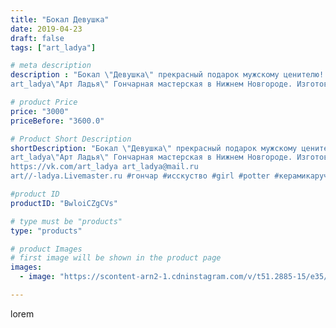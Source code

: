 ```yaml
---
title: "Бокал Девушка"
date: 2019-04-23
draft: false
tags: ["art_ladya"]

# meta description
description : "Бокал \"Девушка\" прекрасный подарок мужскому ценителю!
art_ladya\"Арт Ладья\" Гончарная мастерская в Нижнем Новгороде. Изготовление керамики и мастер//-классы "

# product Price
price: "3000"
priceBefore: "3600.0"

# Product Short Description
shortDescription: "Бокал \"Девушка\" прекрасный подарок мужскому ценителю!
art_ladya\"Арт Ладья\" Гончарная мастерская в Нижнем Новгороде. Изготовление керамики и мастер//-классы по обучению. 
https://vk.com/art_ladya art_ladya@mail.ru 
art//-ladya.Livemaster.ru #гончар #исскуство #girl #potter #керамикаручнаяработа #гончарнаямастерская #мехенди #handmade #посудаизглины #керамика #гончарнаяпосуда #эксклюзивнаякерамика #painter #dishes #decor #ceramicar #nntoday #claygoods  #earthenware #ceramic #design #обнажённаядевушка #magic #erotic #ceramicart #nakedgirl #авторскаякерамика #mehendi #dreamhunters #цветы"

#product ID
productID: "BwloiCZgCVs"

# type must be "products"
type: "products"

# product Images
# first image will be shown in the product page
images:
  - image: "https://scontent-arn2-1.cdninstagram.com/v/t51.2885-15/e35/57156334_440529609840945_419318967631386555_n.jpg?tp=1&_nc_ht=scontent-arn2-1.cdninstagram.com&_nc_cat=109&_nc_ohc=GEVekUtfGLAAX9ROl1W&ccb=7-4&oh=209d5370e9138d850a7ae1eb625e1870&oe=608396A1&_nc_sid=86f79a&ig_cache_key=MjAyODIwNTQ2ODA5ODI0MTkwMA%3D%3D.2-ccb7-4"

---
```

lorem
